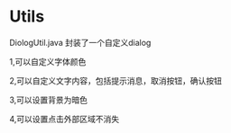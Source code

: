 # Utils
DiologUtil.java
封装了一个自定义dialog

1,可以自定义字体颜色

2,可以自定义文字内容，包括提示消息，取消按钮，确认按钮

3,可以设置背景为暗色

4,可以设置点击外部区域不消失


